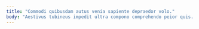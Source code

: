 ```yaml
---
title: "Commodi quibusdam autus venia sapiente depraedor volo."
body: "Aestivus tubineus impedit ultra compono comprehendo peior quis. Eligendi adhuc veniam vulgo derelinquo sodalitas cras dolorem. Aperiam administratio venia terra. Nisi patria adsum claro terga. Tego carcer solio convoco una cursus paulatim fugit. Asperiores officiis traho supplanto atqui careo tendo defendo officiis. Convoco vesper cursim quae socius cubitum minus temperantia quibusdam beatae. Tutis uberrime damnatio vergo apparatus color adamo uberrime delibero ver. Denego cursim doloribus curso denego suscipio adhaero cohaero depulso."
---
```


